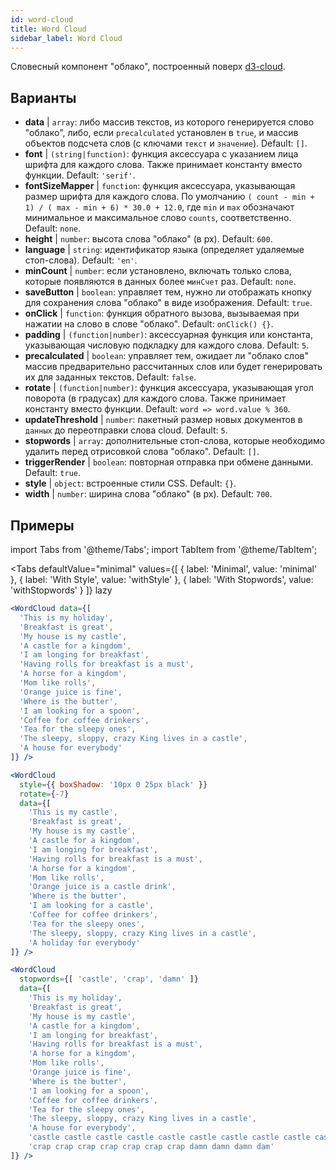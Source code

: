 ```yaml
---
id: word-cloud 
title: Word Cloud
sidebar_label: Word Cloud
---
```


Словесный компонент "облако", построенный поверх [d3-cloud](https://github.com/jasondavies/d3-cloud).

## Варианты

* __data__ | `array`: либо массив текстов, из которого генерируется слово "облако", либо, если `precalculated` установлен в `true`, и массив объектов подсчета слов (с ключами `текст` и `значение`). Default: `[]`.
* __font__ | `(string|function)`: функция аксессуара с указанием лица шрифта для каждого слова. Также принимает константу вместо функции. Default: `'serif'`.
* __fontSizeMapper__ | `function`: функция аксессуара, указывающая размер шрифта для каждого слова. По умолчанию `( count - min + 1) / ( max - min + 6) * 30.0 + 12.0`, где `min` и `max` обозначают минимальное и максимальное слово `counts`, соответственно. Default: `none`.
* __height__ | `number`: высота слова "облако" (в px). Default: `600`.
* __language__ | `string`: идентификатор языка (определяет удаляемые стоп-слова). Default: `'en'`.
* __minCount__ | `number`: если установлено, включать только слова, которые появляются в данных более `минСчет` раз. Default: `none`.
* __saveButton__ | `boolean`: управляет тем, нужно ли отображать кнопку для сохранения слова "облако" в виде изображения. Default: `true`.
* __onClick__ | `function`: функция обратного вызова, вызываемая при нажатии на слово в слове "облако". Default: `onClick() {}`.
* __padding__ | `(function|number)`: аксессуарная функция или константа, указывающая числовую подкладку для каждого слова. Default: `5`.
* __precalculated__ | `boolean`: управляет тем, ожидает ли "облако слов" массив предварительно рассчитанных слов или будет генерировать их для заданных текстов. Default: `false`.
* __rotate__ | `(function|number)`: функция аксессуара, указывающая угол поворота (в градусах) для каждого слова. Также принимает константу вместо функции. Default: `word => word.value % 360`.
* __updateThreshold__ | `number`: пакетный размер новых документов в `данных` до переотправки слова cloud. Default: `5`.
* __stopwords__ | `array`: дополнительные стоп-слова, которые необходимо удалить перед отрисовкой слова "облако". Default: `[]`.
* __triggerRender__ | `boolean`: повторная отправка при обмене данными. Default: `true`.
* __style__ | `object`: встроенные стили CSS. Default: `{}`.
* __width__ | `number`: ширина слова "облако" (в px). Default: `700`.


## Примеры

import Tabs from '@theme/Tabs';
import TabItem from '@theme/TabItem';

<Tabs
    defaultValue="minimal"
    values={[
        { label: 'Minimal', value: 'minimal' },
        { label: 'With Style', value: 'withStyle' },
        { label: 'With Stopwords', value: 'withStopwords' }
    ]}
    lazy
>

<TabItem value="minimal">

```jsx live
<WordCloud data={[
  'This is my holiday', 
  'Breakfast is great', 
  'My house is my castle', 
  'A castle for a kingdom', 
  'I am longing for breakfast',
  'Having rolls for breakfast is a must',
  'A horse for a kingdom',
  'Mom like rolls',
  'Orange juice is fine',
  'Where is the butter',
  'I am looking for a spoon',
  'Coffee for coffee drinkers',
  'Tea for the sleepy ones',
  'The sleepy, sloppy, crazy King lives in a castle',
  'A house for everybody'
]} />
```
</TabItem>

<TabItem value="withStyle">

```jsx live
<WordCloud 
  style={{ boxShadow: '10px 0 25px black' }}
  rotate={-7}
  data={[
    'This is my castle', 
    'Breakfast is great', 
    'My house is my castle', 
    'A castle for a kingdom', 
    'I am longing for breakfast',
    'Having rolls for breakfast is a must',
    'A horse for a kingdom',
    'Mom like rolls',
    'Orange juice is a castle drink',
    'Where is the butter',
    'I am looking for a castle',
    'Coffee for coffee drinkers',
    'Tea for the sleepy ones',
    'The sleepy, sloppy, crazy King lives in a castle',
    'A holiday for everybody'
]} />
```
</TabItem>

<TabItem value="withStopwords">

```jsx live
<WordCloud 
  stopwords={[ 'castle', 'crap', 'damn' ]}
  data={[
    'This is my holiday', 
    'Breakfast is great', 
    'My house is my castle', 
    'A castle for a kingdom', 
    'I am longing for breakfast',
    'Having rolls for breakfast is a must',
    'A horse for a kingdom',
    'Mom like rolls',
    'Orange juice is fine',
    'Where is the butter',
    'I am looking for a spoon',
    'Coffee for coffee drinkers',
    'Tea for the sleepy ones',
    'The sleepy, sloppy, crazy King lives in a castle',
    'A house for everybody',
    'castle castle castle castle castle castle castle castle castle castle',
    'crap crap crap crap crap crap crap damn damn damn dam'
]} />
```

</TabItem>

</Tabs>
